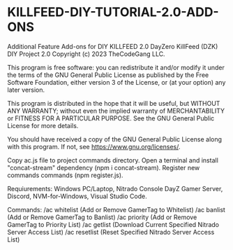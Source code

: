 # KILLFEED-DIY-TUTORIAL-2.0-ADD-ONS
Additional Feature Add-ons for DIY KILLFEED 2.0
DayZero KillFeed (DZK) DIY Project 2.0
Copyright (c) 2023 TheCodeGang LLC.

This program is free software: you can redistribute it and/or modify
it under the terms of the GNU General Public License as published by
the Free Software Foundation, either version 3 of the License, or
(at your option) any later version.

This program is distributed in the hope that it will be useful,
but WITHOUT ANY WARRANTY; without even the implied warranty of
MERCHANTABILITY or FITNESS FOR A PARTICULAR PURPOSE.  See the
GNU General Public License for more details.

You should have received a copy of the GNU General Public License
along with this program.  If not, see <https://www.gnu.org/licenses/>.

Copy ac.js file to project commands directory.
Open a terminal and install "concat-stream" dependency (npm i concat-stream).
Register new commands commands (npm register.js).

Requiurements:
Windows PC/Laptop,
Nitrado Console DayZ Gamer Server,
Discord,
NVM-for-Windows,
Visual Studio Code.

Commands:
/ac whitelist       (Add or Remove GamerTag to Whitelist)
/ac banlist         (Add or Remove GamerTag to Banlist)
/ac priority        (Add or Remove GamerTag to Priority List)
/ac getlist         (Download Current Specified Nitrado Server Access List)
/ac resetlist       (Reset Specified Nitrado Server Access List)
